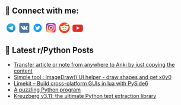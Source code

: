 ## 🔎 Connect with me:
[<img src="https://github.com/bullbesh/bullbesh/blob/main/images/Telegram.png" width="32" height="32" />](https://t.me/bullbesh)
[<img src="https://github.com/bullbesh/bullbesh/blob/main/images/VK.png" width="32" height="32" />](https://vk.com/bullbesh)
[<img src="https://github.com/bullbesh/bullbesh/blob/main/images/Twitter.png" width="32" height="32" />](https://twitter.com/bullbesh1)
[<img src="https://github.com/bullbesh/bullbesh/blob/main/images/Instagram.png" width="32" height="32" />](https://www.instagram.com/bullbesh)
[<img src="https://github.com/bullbesh/bullbesh/blob/main/images/Reddit.png" width="32" height="32" />](https://www.reddit.com/user/bullbesh)
[<img src="https://github.com/bullbesh/bullbesh/blob/main/images/YouTube.png" width="32" height="32" />](https://www.youtube.com/channel/UCtfjRs6uzgq5mfm8S06WTcg)

## 📕 Latest r/Python Posts
<!-- BLOG-POST-LIST:START -->
- [Transfer article or note from anywhere to Anki by just copying the content](https://www.reddit.com/r/Python/comments/1mmi5px/transfer_article_or_note_from_anywhere_to_anki_by/)
- [Simple tool : ImageDraw&lpar;&rpar; UI helper - draw shapes and get x0y0](https://www.reddit.com/r/Python/comments/1mmh9gl/simple_tool_imagedraw_ui_helper_draw_shapes_and/)
- [Limekit – Build cross-platform GUIs in lua with PySide6](https://www.reddit.com/r/Python/comments/1mmea2j/limekit_build_crossplatform_guis_in_lua_with/)
- [A puzzling Python program](https://www.reddit.com/r/Python/comments/1mmdyf7/a_puzzling_python_program/)
- [Kreuzberg v3.11: the ultimate Python text extraction library](https://www.reddit.com/r/Python/comments/1mmcufh/kreuzberg_v311_the_ultimate_python_text/)
<!-- BLOG-POST-LIST:END -->
